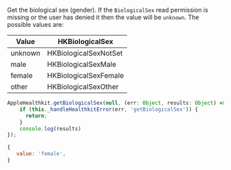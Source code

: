 Get the biological sex (gender). If the `BiologicalSex` read permission is missing or the user has denied it then the value will be `unknown`. The possible values are:

| Value   | HKBiologicalSex       |
|---------|-----------------------|
| unknown | HKBiologicalSexNotSet |
| male    | HKBiologicalSexMale   |
| female  | HKBiologicalSexFemale |
| other   | HKBiologicalSexOther  |

```javascript
AppleHealthkit.getBiologicalSex(null, (err: Object, results: Object) => {
    if (this._handleHealthkitError(err, 'getBiologicalSex')) {
      return;
    }
    console.log(results)
});
```

```javascript
{
   value: 'female',
}
```